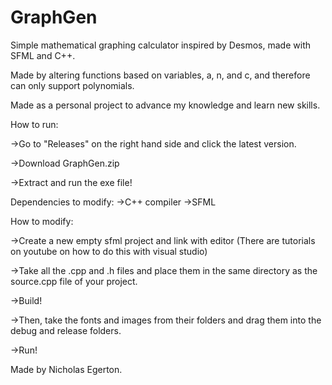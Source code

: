 # GraphGen
Simple mathematical graphing calculator inspired by Desmos, made with SFML and C++.

Made by altering functions based on variables, a, n, and c, and therefore can only support polynomials.

Made as a personal project to advance my knowledge and learn new skills.

How to run:

->Go to "Releases" on the right hand side and click the latest version.

->Download GraphGen.zip

->Extract and run the exe file!

Dependencies to modify:
->C++ compiler
->SFML

How to modify:

->Create a new empty sfml project and link with editor (There are tutorials on youtube on how to do this with visual studio)

->Take all the .cpp and .h files and place them in the same directory as the source.cpp file of your project.

->Build!

->Then, take the fonts and images from their folders and drag them into the debug and release folders.

->Run!

Made by Nicholas Egerton.
